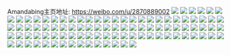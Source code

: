 Amandabing主页地址: https://weibo.com/u/2870889002 
![](https://wx4.sinaimg.cn/mw2000/ab1e4a2agy1h8vd2vu3mzj20u0140tev.jpg) 
![](https://wx4.sinaimg.cn/mw2000/ab1e4a2agy1h8vd2tomhmj20k00zkn1o.jpg) 
![](https://wx4.sinaimg.cn/mw2000/ab1e4a2agy1h8d8rxcrm4j21s02dc1kx.jpg) 
![](https://wx4.sinaimg.cn/mw2000/ab1e4a2agy1h8d8s1oxhfj21s02dce81.jpg) 
![](https://wx4.sinaimg.cn/mw2000/ab1e4a2agy1h8d8s6zn0jj21s02dc7wh.jpg) 
![](https://wx4.sinaimg.cn/mw2000/ab1e4a2agy1h8d8sd6b42j21s02dcnpd.jpg) 
![](https://wx4.sinaimg.cn/mw2000/ab1e4a2agy1h8d95kusp9j21s02dcqv5.jpg) 
![](https://wx4.sinaimg.cn/mw2000/ab1e4a2agy1h8d9dyf6hnj20zo2561ky.jpg) 
![](https://wx4.sinaimg.cn/mw2000/ab1e4a2agy1h7ytgcvwn4j21lw256b29.jpg) 
![](https://wx4.sinaimg.cn/mw2000/ab1e4a2agy1h7ytgbo4q0j21lw256e7l.jpg) 
![](https://wx4.sinaimg.cn/mw2000/ab1e4a2agy1h7ytgezuovj22c0340qv5.jpg) 
![](https://wx4.sinaimg.cn/mw2000/ab1e4a2agy1h7ytgjxbrfj22c03404qq.jpg) 
![](https://wx4.sinaimg.cn/mw2000/ab1e4a2agy1h7q3n0eaxgj21s02dcb2a.jpg) 
![](https://wx4.sinaimg.cn/mw2000/ab1e4a2agy1h7q3n1xih2j21s02dcx6p.jpg) 
![](https://wx4.sinaimg.cn/mw2000/ab1e4a2agy1h7mrxmpmapj20k00u9qah.jpg) 
![](https://wx4.sinaimg.cn/mw2000/ab1e4a2agy1h7mry1y862j21s02dcu0x.jpg) 
![](https://wx4.sinaimg.cn/mw2000/ab1e4a2agy1h7mrxk8gr4j21oq2da1gu.jpg) 
![](https://wx4.sinaimg.cn/mw2000/ab1e4a2agy1h7mry66wx2j21ar1xbkg2.jpg) 
![](https://wx4.sinaimg.cn/mw2000/ab1e4a2agy1h7kyoajn29j21s02dcnpd.jpg) 
![](https://wx4.sinaimg.cn/mw2000/ab1e4a2agy1h7kyoc1ruaj21s02dc7wh.jpg) 
![](https://wx4.sinaimg.cn/mw2000/ab1e4a2agy1h7kyoduh2dj21s02dc1kx.jpg) 
![](https://wx4.sinaimg.cn/mw2000/ab1e4a2agy1h7kyoh45bqj21s02dcu0x.jpg) 
![](https://wx4.sinaimg.cn/mw2000/ab1e4a2agy1h7kyof2axqj21s02dcb29.jpg) 
![](https://wx4.sinaimg.cn/mw2000/ab1e4a2agy1h7kyoigj3yj21s02dchdt.jpg) 
![](https://wx4.sinaimg.cn/mw2000/ab1e4a2agy1h7fpvtntlnj21mg2dc4qp.jpg) 
![](https://wx4.sinaimg.cn/mw2000/ab1e4a2agy1h7fpvshx4lj21s02dcnpe.jpg) 
![](https://wx4.sinaimg.cn/mw2000/ab1e4a2agy1h7fpw422tcj21s02dckjm.jpg) 
![](https://wx4.sinaimg.cn/mw2000/ab1e4a2agy1h7fq7o4jhzj21s02dcu0y.jpg) 
![](https://wx4.sinaimg.cn/mw2000/ab1e4a2agy1h7fq06tjb8j21s02dchdt.jpg) 
![](https://wx4.sinaimg.cn/mw2000/ab1e4a2agy1h7fpw64c8kj21s02dcnpd.jpg) 
![](https://wx4.sinaimg.cn/mw2000/ab1e4a2agy1h7fpwcetnjj20rv0k0q4c.jpg) 
![](https://wx4.sinaimg.cn/mw2000/ab1e4a2agy1h7fpykucpxj21s02dc4qp.jpg) 
![](https://wx4.sinaimg.cn/mw2000/ab1e4a2agy1h7fqdav1u2j20k00zkn6f.jpg) 
![](https://wx4.sinaimg.cn/mw2000/ab1e4a2agy1h7fpvusqz7j21s02dce23.jpg) 
![](https://wx4.sinaimg.cn/mw2000/ab1e4a2agy1h7fq1beyqqj20zo256121.jpg) 
![](https://wx4.sinaimg.cn/mw2000/ab1e4a2agy1h7fq7pl098j22c0340kjm.jpg) 
![](https://wx4.sinaimg.cn/mw2000/ab1e4a2agy1h78bd4jj0vj21s02dckjm.jpg) 
![](https://wx4.sinaimg.cn/mw2000/ab1e4a2agy1h78bd2hnr8j212k1d1ncm.jpg) 
![](https://wx4.sinaimg.cn/mw2000/ab1e4a2agy1h78bd5zc91j21s02dcnpe.jpg) 
![](https://wx4.sinaimg.cn/mw2000/ab1e4a2agy1h78bd0qpi5j21s02dcnpf.jpg) 
![](https://wx4.sinaimg.cn/mw2000/ab1e4a2agy1h78bdakom1j21bk0zo124.jpg) 
![](https://wx4.sinaimg.cn/mw2000/ab1e4a2agy1h78bdcdmmzj22c03407wj.jpg) 
![](https://wx4.sinaimg.cn/mw2000/ab1e4a2agy1h78bdeamezj21s02dc1ky.jpg) 
![](https://wx4.sinaimg.cn/mw2000/ab1e4a2agy1h70b1ly5r9j22c03407wi.jpg) 
![](https://wx4.sinaimg.cn/mw2000/ab1e4a2agy1h6wt60m1bzj22c0340x6p.jpg) 
![](https://wx4.sinaimg.cn/mw2000/ab1e4a2agy1h6wt5n1dm9j20zo1bknkw.jpg) 
![](https://wx4.sinaimg.cn/mw2000/ab1e4a2agy1h6wt5pz5h4j21s02dckjl.jpg) 
![](https://wx4.sinaimg.cn/mw2000/ab1e4a2agy1h6wt5swifxj22c0340e85.jpg) 
![](https://wx4.sinaimg.cn/mw2000/ab1e4a2agy1h6wt5l0jhhj20zi19zqcb.jpg) 
![](https://wx4.sinaimg.cn/mw2000/ab1e4a2agy1h6wt62hihoj22dc1s0hdu.jpg) 
![](https://wx4.sinaimg.cn/mw2000/ab1e4a2agy1h6wt5wizgjj20yn1bh78d.jpg) 
![](https://wx4.sinaimg.cn/mw2000/ab1e4a2agy1h6wt5zf5r7j21s02dc1ky.jpg) 
![](https://wx4.sinaimg.cn/mw2000/ab1e4a2agy1h6wt5xtv5gj20zo1bktsa.jpg) 
![](https://wx4.sinaimg.cn/mw2000/ab1e4a2agy1h6wt659ep0j22c0340kjm.jpg) 
![](https://wx4.sinaimg.cn/mw2000/ab1e4a2agy1h6wt5ugm7uj21s02dcqv5.jpg) 
![](https://wx4.sinaimg.cn/mw2000/ab1e4a2agy1h6wt63ko6qj20zk0k0wqv.jpg) 
![](https://wx4.sinaimg.cn/mw2000/ab1e4a2aly1h6s07p635dj22c0340npe.jpg) 
![](https://wx4.sinaimg.cn/mw2000/ab1e4a2agy1h6e12500bdj22c03404qq.jpg) 
![](https://wx4.sinaimg.cn/mw2000/ab1e4a2agy1h692wkzlnqj22c0340qv6.jpg) 
![](https://wx4.sinaimg.cn/mw2000/ab1e4a2agy1h69316pfzhj22c03407wi.jpg) 
![](https://wx4.sinaimg.cn/mw2000/ab1e4a2agy1h692z0vm6xj22c0340hdv.jpg) 
![](https://wx4.sinaimg.cn/mw2000/ab1e4a2agy1h5w9w5tahaj20u0140n6r.jpg) 
![](https://wx4.sinaimg.cn/mw2000/ab1e4a2agy1h5w9w6nu74j20u0140gu0.jpg) 
![](https://wx4.sinaimg.cn/mw2000/ab1e4a2agy1h5wa6vta92j20u0140wgq.jpg) 
![](https://wx4.sinaimg.cn/mw2000/ab1e4a2agy1h5w9w7kh8zj20u0142jtp.jpg) 
![](https://wx4.sinaimg.cn/mw2000/ab1e4a2agy1h5w9w8gtfzj20u0140q8i.jpg) 
![](https://wx4.sinaimg.cn/mw2000/ab1e4a2agy1h5v1bn9apzj20sg16pt97.jpg) 
![](https://wx4.sinaimg.cn/mw2000/ab1e4a2agy1h5v1c1mso9j21s02db4qp.jpg) 
![](https://wx4.sinaimg.cn/mw2000/ab1e4a2agy1h5v1by0g16j20vb15s7b6.jpg) 
![](https://wx4.sinaimg.cn/mw2000/ab1e4a2agy1h5v1c5rvwxj21ai2d7wio.jpg) 
![](https://wx4.sinaimg.cn/mw2000/ab1e4a2agy1h5v1x5dvwaj20d90a8a9u.jpg) 
![](https://wx4.sinaimg.cn/mw2000/ab1e4a2agy1h5v1cl031oj21qo2dagrn.jpg) 
![](https://wx4.sinaimg.cn/mw2000/ab1e4a2agy1h5roqbriw8j21rz2dcnpe.jpg) 
![](https://wx4.sinaimg.cn/mw2000/ab1e4a2agy1h5roqjqx48j20zo1bk4ds.jpg) 
![](https://wx4.sinaimg.cn/mw2000/ab1e4a2agy1h5roqud9rkj20zo1bkne1.jpg) 
![](https://wx4.sinaimg.cn/mw2000/ab1e4a2agy1h5roq0yv3dj20z01bkdy5.jpg) 
![](https://wx4.sinaimg.cn/mw2000/ab1e4a2agy1h5rorn8ntwj20yg1bih2x.jpg) 
![](https://wx4.sinaimg.cn/mw2000/ab1e4a2agy1h5oy6h899wj20yf1850ul.jpg) 
![](https://wx4.sinaimg.cn/mw2000/ab1e4a2agy1h5oygf1czgj20zo2567pl.jpg) 
![](https://wx4.sinaimg.cn/mw2000/ab1e4a2agy1h5oya8hab6j21s02dce65.jpg) 
![](https://wx4.sinaimg.cn/mw2000/ab1e4a2agy1h5h9fzyii0j22c03404qr.jpg) 
![](https://wx4.sinaimg.cn/mw2000/ab1e4a2agy1h5h9fq0zixj22c0340kjm.jpg) 
![](https://wx4.sinaimg.cn/mw2000/ab1e4a2agy1h5h9fvsv2cj22c0340kjm.jpg) 
![](https://wx4.sinaimg.cn/mw2000/ab1e4a2agy1h5h9g4wy0qj21bk0zowxk.jpg) 
![](https://wx4.sinaimg.cn/mw2000/ab1e4a2agy1h5h9g3axnsj20zo1bk16s.jpg) 
![](https://wx4.sinaimg.cn/mw2000/ab1e4a2agy1h56vviann7j22c0340hdu.jpg) 
![](https://wx4.sinaimg.cn/mw2000/ab1e4a2agy1h56vvkcynzj20zo1bkne9.jpg) 
![](https://wx4.sinaimg.cn/mw2000/ab1e4a2agy1h56vvgc05rj22c03404qq.jpg) 
![](https://wx4.sinaimg.cn/mw2000/ab1e4a2agy1h56vvet77mj20zo1bkwuv.jpg) 
![](https://wx4.sinaimg.cn/mw2000/ab1e4a2agy1h56vz2kjo9j22c03401kz.jpg) 
![](https://wx4.sinaimg.cn/mw2000/ab1e4a2agy1h56w57njhpj20zo1bk7l1.jpg) 
![](https://wx4.sinaimg.cn/mw2000/ab1e4a2agy1h55rp6mv9gj22c0340qv6.jpg) 
![](https://wx4.sinaimg.cn/mw2000/ab1e4a2agy1h55rgidxkkj22c03404qq.jpg) 
![](https://wx4.sinaimg.cn/mw2000/ab1e4a2agy1h53h2vhgf1j22c0340npd.jpg) 
![](https://wx4.sinaimg.cn/mw2000/ab1e4a2agy1h53h2yvyfwj22c0340kjm.jpg) 
![](https://wx4.sinaimg.cn/mw2000/ab1e4a2agy1h53h30ozsjj22c0340u0x.jpg) 
